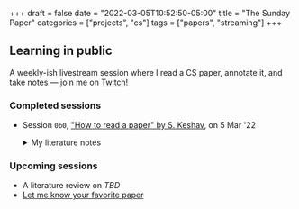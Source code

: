 +++
draft = false
date = "2022-03-05T10:52:50-05:00"
title = "The Sunday Paper"
categories = ["projects", "cs"]
tags = ["papers", "streaming"]
+++

## Learning in public

A weekly-ish livestream session where I read a CS paper, annotate it, and take notes &mdash; join me on [Twitch](https://www.twitch.tv/chrisbodhi/schedule)!

### Completed sessions

- Session `0b0`, ["How to read a paper" by S. Keshav](https://newschematic.org/docs/papers/keshav-how-to-read-a-paper.pdf), on 5 Mar '22
    <details>
        <summary>My literature notes</summary>

    #### Three pass approach

    1. Get a general idea of the paper
        - Should take _five to ten minutes_
        - Read title, abstract, and intro
        - Read section, subsection headings
        - Read conclusion
        - Glance over references (noting which ones you've read before)
        - Should be able to answer the **Five C's** (see below)
        - Most folks only take one pass, so take care with your headings, abstract, intro, and conclusion

    2. Grasp the paper's content
        - Should take _up to an hour_
        - At the end of this pass, you should be able to summarize the main thrust -- with supporting details -- to someone else
        - Read with greater care, but ignore details
        - Take notes in the margins as you go along
        - Be critical when reviewing figures, diagrams, illustrations
        - Note which relevant references you haven't read before
        - If you didn't grok the paper after this pass, you might be tired; the paper might not have been written well; or you might need more background information to make the most of the paper's contributions

    3. Dive deep into the details
        - May take _four to five hours for the beginner, an hour for an experienced reader_
        - Making the same assumptions as the authors, attempt to recreate their work
        - At the end of it, you should be able to explain the details of the paper from memory
        - You should also have determined hidden assumptions, missing citations, and potential issues

    ##### Five C's

    1. Category
    2. Context
    3. Correctness
    4. Contributions
    5. Clarity

    #### Doing a literature survey

    (Maybe only one step: finding an existing survey when doing research using Google Scholar or CiteSeer)

    1. Start searching Google Scholar or [CiteSeer](https://citeseerx.ist.psu.edu/) using some well-chosen keywords
    2. Identify three to five recent papers on the subject at hand
    3. Do one pass on each paper, then check their related sections
    4. Determine the key researchers and papers by finding the most-cited ones across the papers' related works
    5. Go to those researchers' websites and find to which conferences they've submitted papers recently
    6. Those conferences' websites will have links to the most recent top papers in the field
    7. Make two passes through these papers
    8. (optional) If these papers cite a paper you haven't already collected, go get it, and repeat these steps.
    </details>

### Upcoming sessions

- A literature review on _TBD_
- [Let me know your favorite paper](https://twitter.com/chrisbodhi)